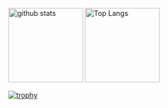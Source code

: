 <p align="left"> 
  <img alt="github stats" height="150px" src="https://github-readme-stats.vercel.app/api?username=horitomoyuki&theme=buefy&show_icons=ture" />
  <img alt="Top Langs" height="150px" src="https://github-readme-stats.vercel.app/api/top-langs/?username=horitomoyuki&layout=compact&show_icons=true&theme=buefy" />
</p>


[![trophy](https://github-profile-trophy.vercel.app/?username=horitomoyuki&theme=buefy&column=7)](https://github.com/ryo-ma/github-profile-trophy)
